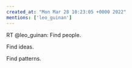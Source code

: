 ```yaml
---
created_at: "Mon Mar 28 10:23:05 +0000 2022"
mentions: ['leo_guinan']
---
```


RT @leo_guinan: Find people.

Find ideas.

Find patterns.